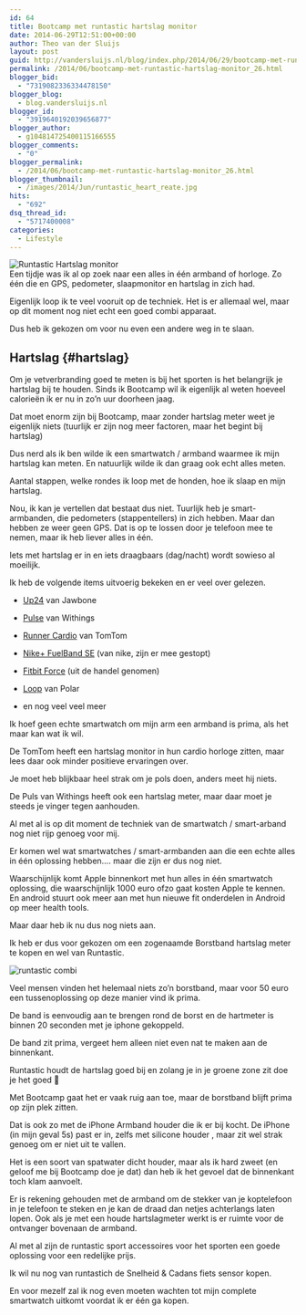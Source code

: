 ```yaml
---
id: 64
title: Bootcamp met runtastic hartslag monitor
date: 2014-06-29T12:51:00+00:00
author: Theo van der Sluijs
layout: post
guid: http://vandersluijs.nl/blog/index.php/2014/06/29/bootcamp-met-runtastic-hartslag-monitor_26/
permalink: /2014/06/bootcamp-met-runtastic-hartslag-monitor_26.html
blogger_bid:
  - "7319082336334478150"
blogger_blog:
  - blog.vandersluijs.nl
blogger_id:
  - "3919640192039656877"
blogger_author:
  - g104814725400115166555
blogger_comments:
  - "0"
blogger_permalink:
  - /2014/06/bootcamp-met-runtastic-hartslag-monitor_26.html
blogger_thumbnail:
  - /images/2014/Jun/runtastic_heart_reate.jpg
hits:
  - "692"
dsq_thread_id:
  - "5717400008"
categories:
  - Lifestyle
---
```

![Runtastic Hartslag monitor](https://vandersluijs.resultants-e/2014/Jun/runtastic_heart_reate.jpg)  
Een tijdje was ik al op zoek naar een alles in één armband of horloge. Zo één die en GPS, pedometer, slaapmonitor en hartslag in zich had.

Eigenlijk loop ik te veel vooruit op de techniek. Het is er allemaal wel, maar op dit moment nog niet echt een goed combi apparaat.

Dus heb ik gekozen om voor nu even een andere weg in te slaan. 

## Hartslag {#hartslag}

Om je vetverbranding goed te meten is bij het sporten is het belangrijk je hartslag bij te houden. Sinds ik Bootcamp wil ik eigenlijk al weten hoeveel calorieën ik er nu in zo&#8217;n uur doorheen jaag.

Dat moet enorm zijn bij Bootcamp, maar zonder hartslag meter weet je eigenlijk niets (tuurlijk er zijn nog meer factoren, maar het begint bij hartslag)

Dus nerd als ik ben wilde ik een smartwatch / armband waarmee ik mijn hartslag kan meten. En natuurlijk wilde ik dan graag ook echt alles meten.

Aantal stappen, welke rondes ik loop met de honden, hoe ik slaap en mijn hartslag.

Nou, ik kan je vertellen dat bestaat dus niet. Tuurlijk heb je smart-armbanden, die pedometers (stappentellers) in zich hebben. Maar dan hebben ze weer geen GPS. Dat is op te lossen door je telefoon mee te nemen, maar ik heb liever alles in één.

Iets met hartslag er in en iets draagbaars (dag/nacht) wordt sowieso al moeilijk.

Ik heb de volgende items uitvoerig bekeken en er veel over gelezen.

</p> 

  * [Up24](https://jawbone.com/up) van Jawbone


  * [Pulse](http://www.withings.com/nl/withings-pulse.html) van Withings


  * [Runner Cardio](http://www.tomtom.com/nl_nl/products/your-sports/running/tomtom-runner-cardio-gps-watch/white/) van TomTom


  * [Nike+ FuelBand SE](http://www.nike.com/us/en_us/c/nikeplus-fuelband) (van nike, zijn er mee gestopt)


  * [Fitbit Force](https://www.fitbit.com) (uit de handel genomen)


  * [Loop](http://www.polarloop.com/nl/) van Polar


  * en nog veel veel meer
</ul> 

Ik hoef geen echte smartwatch om mijn arm een armband is prima, als het maar kan wat ik wil.

De TomTom heeft een hartslag monitor in hun cardio horloge zitten, maar lees daar ook minder positieve ervaringen over.

Je moet heb blijkbaar heel strak om je pols doen, anders meet hij niets.

De Puls van Withings heeft ook een hartslag meter, maar daar moet je steeds je vinger tegen aanhouden.

Al met al is op dit moment de techniek van de smartwatch / smart-arband nog niet rijp genoeg voor mij.

Er komen wel wat smartwatches / smart-armbanden aan die een echte alles in één oplossing hebben&#8230;. maar die zijn er dus nog niet.

Waarschijnlijk komt Apple binnenkort met hun alles in één smartwatch oplossing, die waarschijnlijk 1000 euro ofzo gaat kosten Apple te kennen. En android stuurt ook meer aan met hun nieuwe fit onderdelen in Android op meer health tools.

Maar daar heb ik nu dus nog niets aan.

Ik heb er dus voor gekozen om een zogenaamde Borstband hartslag meter te kopen en wel van Runtastic.

![runtastic combi](https://vandersluijs.resultants-e/2014/Jun/runtastic_combo.jpg)

Veel mensen vinden het helemaal niets zo&#8217;n borstband, maar voor 50 euro een tussenoplossing op deze manier vind ik prima.

De band is eenvoudig aan te brengen rond de borst en de hartmeter is binnen 20 seconden met je iphone gekoppeld.

De band zit prima, vergeet hem alleen niet even nat te maken aan de binnenkant.

Runtastic houdt de hartslag goed bij en zolang je in je groene zone zit doe je het goed 🙂

Met Bootcamp gaat het er vaak ruig aan toe, maar de borstband blijft prima op zijn plek zitten.

Dat is ook zo met de iPhone Armband houder die ik er bij kocht. De iPhone (in mijn geval 5s) past er in, zelfs met silicone houder , maar zit wel strak genoeg om er niet uit te vallen.

Het is een soort van spatwater dicht houder, maar als ik hard zweet (en geloof me bij Bootcamp doe je dat) dan heb ik het gevoel dat de binnenkant toch klam aanvoelt. 

Er is rekening gehouden met de armband om de stekker van je koptelefoon in je telefoon te steken en je kan de draad dan netjes achterlangs laten lopen. Ook als je met een houde hartslagmeter werkt is er ruimte voor de ontvanger bovenaan de armband.

Al met al zijn de runtastic sport accessoires voor het sporten een goede oplossing voor een redelijke prijs.

Ik wil nu nog van runtastich de Snelheid & Cadans fiets sensor kopen.

En voor mezelf zal ik nog even moeten wachten tot mijn complete smartwatch uitkomt voordat ik er één ga kopen.